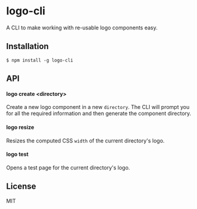 
# logo-cli

  A CLI to make working with re-usable logo components easy.

## Installation

    $ npm install -g logo-cli

## API

#### logo create \<directory\>

  Create a new logo component in a new `directory`. The CLI will prompt you for all the required information and then generate the component directory.

#### logo resize

  Resizes the computed CSS `width` of the current directory's logo.

#### logo test

  Opens a test page for the current directory's logo.

## License

  MIT
